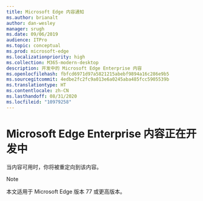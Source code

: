 ```yaml
---
title: Microsoft Edge 内容通知
ms.author: brianalt
author: dan-wesley
manager: srugh
ms.date: 09/06/2019
audience: ITPro
ms.topic: conceptual
ms.prod: microsoft-edge
ms.localizationpriority: high
ms.collection: M365-modern-desktop
description: 开发中的 Microsoft Edge Enterprise 内容
ms.openlocfilehash: fbfcd6971d97a5821215abebf9894a16c286e9b5
ms.sourcegitcommit: 4edbe2fc2fc9a013e6a0245aba485fcc5905539b
ms.translationtype: HT
ms.contentlocale: zh-CN
ms.lasthandoff: 08/31/2020
ms.locfileid: "10979258"
---
```

# Microsoft Edge Enterprise 内容正在开发中

当内容可用时，你将被重定向到该内容。

> [!NOTE]
> 本文适用于 Microsoft Edge 版本 77 或更高版本。
